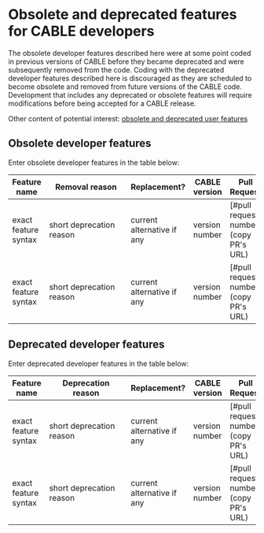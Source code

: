 # Obsolete and deprecated features for CABLE developers #

The obsolete developer features described here were at some point coded in previous
versions of CABLE before they became deprecated and were subsequently removed
from the code. Coding with the deprecated developer features described here is discouraged as they are scheduled to become obsolete
and removed from future versions of the CABLE code. Development that includes any deprecated or obsolete features will require modifications 
before being accepted for a CABLE release.

Other content of potential interest: [obsolete and deprecated user features](../../user_guide/obsolete_and_deprecated_features/obsolete_and_deprecated_features.md)

## Obsolete developer features ##

Enter obsolete developer features in the table below:

| Feature name | <div style="width:150px"> Removal reason </div> | Replacement? | CABLE version | Pull Request |
| ------------ | ------------------------------------------------------- | ------------ | ------------- | ------------ |
| exact feature syntax | short deprecation reason | current alternative if any | version number | [#pull request number](copy PR's URL) |
| exact feature syntax | short deprecation reason | current alternative if any | version number | [#pull request number](copy PR's URL) |



## Deprecated developer features ##

Enter deprecated developer features in the table below:

| Feature name | <div style="width:150px"> Deprecation reason </div> | Replacement? | CABLE version | Pull Request |
| ------------ | ------------------------------------------------------- | ------------ | ------------- | ------------ |
| exact feature syntax | short deprecation reason | current alternative if any | version number | [#pull request number](copy PR's URL) |
| exact feature syntax | short deprecation reason | current alternative if any | version number | [#pull request number](copy PR's URL) |
